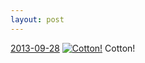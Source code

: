 ```yaml
---
layout: post
---
```


<p>
  <time><a href="/67">2013-09-28</a></time>
  <a href="/67"><img src="{{ site.assets_url }}/67-640.jpg" srcset="{{ site.assets_url }}/67-1280.jpg 1280w, {{ site.assets_url }}/67-960.jpg 960w, {{ site.assets_url }}/67-640.jpg 640w, {{ site.assets_url }}/67-320.jpg 320w" sizes="(min-width: 700px) 50vw, calc(100vw - 2rem)" alt="Cotton!" /></a>
  <span>Cotton!</span>
</p>
